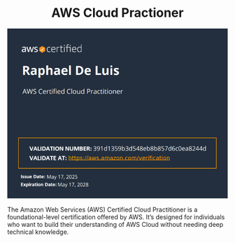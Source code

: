 ## <h1 style="text-align: center; "> AWS Cloud Practioner <br>
<img src="../../assets/images/AWS.png "  width="2000"/>

The Amazon Web Services (AWS) Certified Cloud Practitioner is a foundational-level certification offered by AWS. It’s designed for individuals who want to build their  understanding of AWS Cloud without needing deep technical knowledge.<p> <br>



